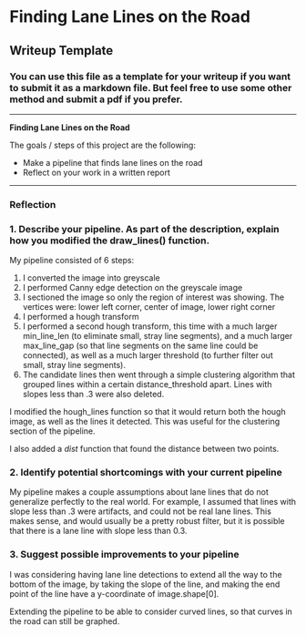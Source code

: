 # **Finding Lane Lines on the Road** 

## Writeup Template

### You can use this file as a template for your writeup if you want to submit it as a markdown file. But feel free to use some other method and submit a pdf if you prefer.

---

**Finding Lane Lines on the Road**

The goals / steps of this project are the following:
* Make a pipeline that finds lane lines on the road
* Reflect on your work in a written report


[//]: # (Image References)

[image1]: ./examples/grayscale.jpg "Grayscale"

---

### Reflection

### 1. Describe your pipeline. As part of the description, explain how you modified the draw_lines() function.

My pipeline consisted of 6 steps:
1. I converted the image into greyscale
2. I performed Canny edge detection on the greyscale image 
3. I sectioned the image so only the region of interest was showing. The vertices were: lower left corner, center of image, lower right corner
4. I performed a hough transform
5. I performed a second hough transform, this time with a much larger min_line_len (to eliminate small, stray line segments), and a much larger max_line_gap (so that line segments on the same line could be connected), as well as a much larger threshold (to further filter out small, stray line segments). 
6. The candidate lines then went through a simple clustering algorithm that grouped lines within a certain distance_threshold apart. Lines with slopes less than .3 were also deleted. 

I modified the hough_lines function so that it would return both the hough image, as well as the lines it detected. This was useful for the clustering section of the pipeline. 

I also added a *dist* function that found the distance between two points. 

### 2. Identify potential shortcomings with your current pipeline

My pipeline makes a couple assumptions about lane lines that do not generalize perfectly to the real world. For example, I assumed that lines with slope less than .3 were artifacts, and could not be real lane lines. This makes sense, and would usually be a pretty robust filter, but it is possible that there is a lane line with slope less than 0.3. 

### 3. Suggest possible improvements to your pipeline

I was considering having lane line detections to extend all the way to the bottom of the image, by taking the slope of the line, and making the end point of the line have a y-coordinate of image.shape[0]. 

Extending the pipeline to be able to consider curved lines, so that curves in the road can still be graphed. 
